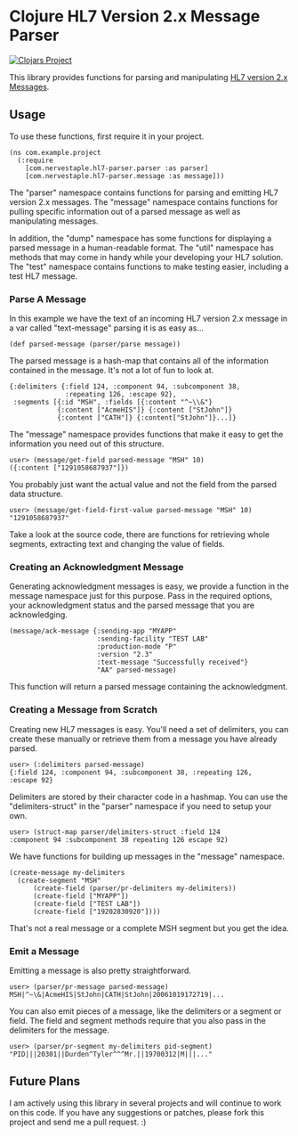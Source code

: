 Clojure HL7 Version 2.x Message Parser
======================================

[![Clojars Project](https://img.shields.io/clojars/v/org.clojars.cmiles74/clojure-hl7-parser.svg)](https://clojars.org/org.clojars.cmiles74/clojure-hl7-parser)

This library provides functions for parsing and manipulating 
[HL7 version 2.x Messages](https://secure.wikimedia.org/wikipedia/en/wiki/Health_Level_7#HL7_version_2.x).

Usage
-----

To use these functions, first require it in your project.

    (ns com.example.project
      (:require
        [com.nervestaple.hl7-parser.parser :as parser]
        [com.nervestaple.hl7-parser.message :as message]))

The "parser" namespace contains functions for parsing and emitting HL7
version 2.x messages. The "message" namespace contains functions for
pulling specific information out of a parsed message as well as
manipulating messages.

In addition, the "dump" namespace has some functions for displaying a
parsed message in a human-readable format. The "util" namespace has
methods that may come in handy while your developing your HL7
solution. The "test" namespace contains functions to make testing
easier, including a test HL7 message.

### Parse A Message

In this example we have the text of an incoming HL7 version 2.x
message in a var called "text-message" parsing it is as easy as...

    (def parsed-message (parser/parse message))

The parsed message is a hash-map that contains all of the information
contained in the message. It's not a lot of fun to look at.

    {:delimiters {:field 124, :component 94, :subcomponent 38,
                  :repeating 126, :escape 92}, 
     :segments [{:id "MSH", :fields [{:content "^~\\&"} 
                {:content ["AcmeHIS"]} {:content ["StJohn"]}
                {:content ["CATH"]} {:content["StJohn"]}...]}

The "message" namespace provides functions that make it easy to get
the information you need out of this structure.

    user> (message/get-field parsed-message "MSH" 10)
    ({:content ["1291058687937"]})

You probably just want the actual value and not the field from the
parsed data structure.

    user> (message/get-field-first-value parsed-message "MSH" 10)
    "1291058687937"

Take a look at the source code, there are functions for retrieving
whole segments, extracting text and changing the value of fields.

### Creating an Acknowledgment Message

Generating acknowledgment messages is easy, we provide a function in
the message namespace just for this purpose. Pass in the required
options, your acknowledgment status and the parsed message that you
are acknowledging.

    (message/ack-message {:sending-app "MYAPP"
                          :sending-facility "TEST LAB"
                          :production-mode "P"
                          :version "2.3"
                          :text-message "Successfully received"}
                          "AA" parsed-message)

This function will return a parsed message containing the
acknowledgment.

### Creating a Message from Scratch

Creating new HL7 messages is easy. You'll need a set of delimiters,
you can create these manually or retrieve them from a message you have
already parsed.

    user> (:delimiters parsed-message)
    {:field 124, :component 94, :subcomponent 38, :repeating 126,
    :escape 92}

Delimiters are stored by their character code in a hashmap. You can
use the "delimiters-struct" in the "parser" namespace if you need to
setup your own.

    user> (struct-map parser/delimiters-struct :field 124
    :component 94 :subcomponent 38 repeating 126 escape 92)

We have functions for building up messages in the "message" namespace.

    (create-message my-delimiters
      (create-segment "MSH"
          (create-field (parser/pr-delimiters my-delimiters))
          (create-field ["MYAPP"])
          (create-field ["TEST LAB"])
          (create-field ["19202830920"])))

That's not a real message or a complete MSH segment but you get the
idea.

### Emit a Message

Emitting a message is also pretty straightforward.

    user> (parser/pr-message parsed-message)
    MSH|^~\&|AcmeHIS|StJohn|CATH|StJohn|20061019172719|...

You can also emit pieces of a message, like the delimiters or a
segment or field. The field and segment methods require that you also
pass in the delimiters for the message.

    user> (parser/pr-segment my-delimiters pid-segment)
    "PID|||20301||Durden^Tyler^^^Mr.||19700312|M|||..."

Future Plans
------------

I am actively using this library in several projects and will continue
to work on this code. If you have any suggestions or patches, please
fork this project and send me a pull request. :)
